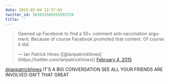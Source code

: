 ```yaml
---
date: 2015-02-04 12:57:03
twitter_id: 563033509355593728
title: ''
---
```


<blockquote class="twitter-tweet"><p lang="en" dir="ltr">Opened up Facebook to find a 50+ comment anti-vaccination argument. Because of course Facebook promoted that content. Of course it did.</p>&mdash; Ian Patrick Hines ([@ianpatrickhines](https://twitter.com/ianpatrickhines)) <a href="https://twitter.com/ianpatrickhines/status/563020660470206464?ref_src=twsrc%5Etfw">February 4, 2015</a></blockquote>
<script async src="https://platform.twitter.com/widgets.js" charset="utf-8"></script>

[@ianpatrickhines](https://twitter.com/ianpatrickhines) IT’S A BIG CONVERSATION SEE ALL YOUR FRIENDS ARE INVOLVED ISN’T THAT GREAT
